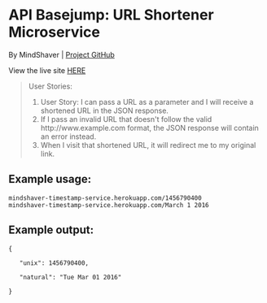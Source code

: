 <html lang="en">
<head>
    <link rel="stylesheet" href="https://maxcdn.bootstrapcdn.com/bootstrap/3.3.6/css/bootstrap.min.css"
          integrity="sha384-1q8mTJOASx8j1Au+a5WDVnPi2lkFfwwEAa8hDDdjZlpLegxhjVME1fgjWPGmkzs7" crossorigin="anonymous">
    <meta charset="UTF-8">
</head>
<body>
<div class="container-fluid">
    <h1 class="header">API Basejump: URL Shortener Microservice</h1>
    <p>By MindShaver |
        <a href="https://github.com/MindShaver/tinyurl-microservice">Project GitHub</a></p>
        <p> View the live site <a href="https://mindshaver-timestamp-service.herokuapp.com/" target="_blank">HERE</a></p>
    <blockquote>User Stories:
        <ol>
            <li>User Story: I can pass a URL as a parameter and I will receive a shortened URL in the JSON response.
            </li>
            <li> If I pass an invalid URL that doesn't follow the valid http://www.example.com format, the JSON response will contain an error instead.</li>
            <li> When I visit that shortened URL, it will redirect me to my original link.</li>
        </ol>
    </blockquote>
    <h2>Example usage:</h2>
    <code>mindshaver-timestamp-service.herokuapp.com/1456790400</code><br/>
    <code>mindshaver-timestamp-service.herokuapp.com/March 1 2016</code>
    <h2>Example output:</h2>
    <code>{<br/>
   "unix": 1456790400,<br/>
   "natural": "Tue Mar 01 2016"<br/>
}</code>
    
</div>
</body>
</html>